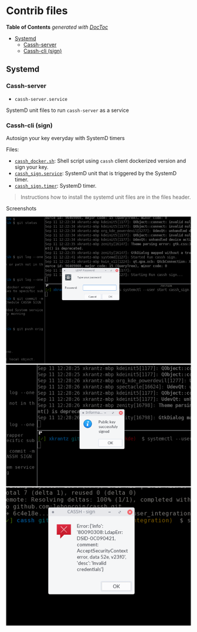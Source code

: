 # Contrib files

<!-- START doctoc generated TOC please keep comment here to allow auto update -->
<!-- DON'T EDIT THIS SECTION, INSTEAD RE-RUN doctoc TO UPDATE -->
**Table of Contents**  *generated with [DocToc](https://github.com/thlorenz/doctoc)*

- [Systemd](#systemd)
  - [Cassh-server](#cassh-server)
  - [Cassh-cli (sign)](#cassh-cli-sign)

<!-- END doctoc generated TOC please keep comment here to allow auto update -->



## Systemd

### Cassh-server

* `cassh-server.service`

SystemD unit files to run `cassh-server` as a service


### Cassh-cli (sign)

Autosign your key everyday with SystemD timers

Files:
* [`cassh_docker.sh`](systemd/cassh_docker.sh): Shell script using `cassh` client dockerized version and sign your key.
* [`cassh_sign.service`](systemd/cassh_sign.service): SystemD unit that is triggered by the SystemD timer.
* [`cassh_sign.timer`](systemd/cassh_sign.timer): SystemD timer.

> 
> Instructions how to install the systemd unit files are in the files header.
>


Screenshots

![Passoword prompt](systemd/imgs/prompt.png)
![Success message](systemd/imgs/success.png)
![Error message](systemd/imgs/error.png)
